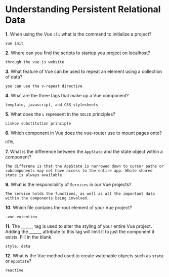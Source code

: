 # Understanding Persistent Relational Data

**1.** When using the Vue `cli` what is the command to initialize a project?
<!-- enter you answer in the space below -->
```
vue init 
```
**2.** Where can you find the scripts to startup you project on localhost?
<!-- enter you answer in the space below -->
```
through the vue.js website
```
**3.** What feature of Vue can be used to repeat an element using a collection of data?
<!-- enter you answer in the space below -->
```
you can use the v-repeat directive 
```
**4.** What are the three tags that make up a Vue component?
<!-- enter you answer in the space below -->
```
template, javascript, and CSS stylesheets
```
**5.** What does the `L` represent in the `SOLID` principles?
<!-- enter you answer in the space below -->
```
Liskov substitution principle
```
**6.** Which component in Vue does the vue-router use to mount pages onto?
<!-- enter you answer in the space below -->
```
HTML
```
**7.** What is the difference between the `AppState` and the state object within a component?
<!-- enter you answer in the space below -->
```
The differene is that the AppState is narrowed down to cursor paths or subcomponents may not have access to the entire app. While shared state is always available.
```
**9.** What is the responsibility of `Services` in our Vue projects?
<!-- enter you answer in the space below -->
```
The service holds the functions, as well as all the important data within the components being involved.
```
**10.** Which file contains the root element of your Vue project?
<!-- enter you answer in the space below -->
```
.vue extention
```
**11.** The ______ tag is used to alter the styling of your entire Vue project.  Adding the ______ attribute to this tag will limit it to just the component it exists.  Fill in the blank.
<!-- enter you answer in the space below -->
```
style, data
```
**12.** What is the Vue method used to create watchable objects such as `state` or `AppState`?
<!-- enter you answer in the space below -->
```
reactive
```